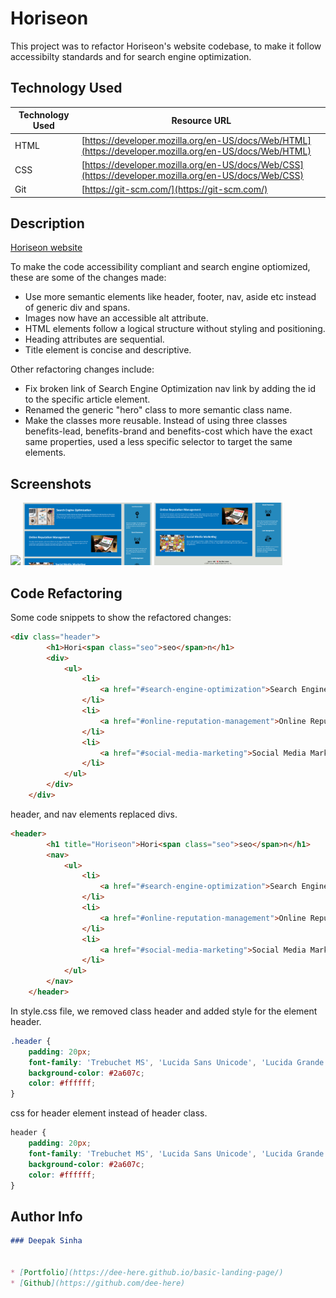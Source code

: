 # Horiseon 

This project was to refactor Horiseon's website codebase, to make it follow accessibilty standards and for search engine optimization.


## Technology Used 

| Technology Used         | Resource URL           | 
| ------------- |-------------| 
| HTML    | [https://developer.mozilla.org/en-US/docs/Web/HTML](https://developer.mozilla.org/en-US/docs/Web/HTML) | 
| CSS     | [https://developer.mozilla.org/en-US/docs/Web/CSS](https://developer.mozilla.org/en-US/docs/Web/CSS)      |   
| Git | [https://git-scm.com/](https://git-scm.com/)     |    


## Description 

[Horiseon website](https://dee-here.github.io/horieson/)

To make the code accessibility compliant and search engine optiomized, these are some of the changes made: 
* Use more semantic elements like header, footer, nav, aside etc instead of generic div and spans.
* Images now have an accessible alt attribute.
* HTML elements follow a logical structure without styling and positioning.
* Heading attributes are sequential.
* Title element is concise and descriptive.


Other refactoring changes include:
* Fix broken link of Search Engine Optimization nav link by adding the id to the specific article element.
* Renamed the generic "hero" class to more semantic class name.
* Make the classes more reusable. Instead of using three classes benefits-lead, benefits-brand and benefits-cost which have the exact same properties, used a less specific selector to target the same elements.



## Screenshots

<img src="./assets/images/horiseon-header-screenshot.png" height="100" >
<img src="./assets/images/horiseon-content-screenshot.png" height="100" >
<img src="./assets/images/horiseon-content-footer-screenshot.png" height="100" >


## Code Refactoring

Some code snippets to show the refactored changes:


```html
<div class="header">
        <h1>Hori<span class="seo">seo</span>n</h1>
        <div>
            <ul>
                <li>
                    <a href="#search-engine-optimization">Search Engine Optimization</a>
                </li>
                <li>
                    <a href="#online-reputation-management">Online Reputation Management</a>
                </li>
                <li>
                    <a href="#social-media-marketing">Social Media Marketing</a>
                </li>
            </ul>
        </div>
    </div>
```

header, and nav elements replaced divs.

```html
<header>
        <h1 title="Horiseon">Hori<span class="seo">seo</span>n</h1>
        <nav>
            <ul>
                <li>
                    <a href="#search-engine-optimization">Search Engine Optimization</a>
                </li>
                <li>
                    <a href="#online-reputation-management">Online Reputation Management</a>
                </li>
                <li>
                    <a href="#social-media-marketing">Social Media Marketing</a>
                </li>
            </ul>
        </nav>
    </header>

```

In style.css file, we removed class header and added style for the element header.

```css
.header {
    padding: 20px;
    font-family: 'Trebuchet MS', 'Lucida Sans Unicode', 'Lucida Grande', 'Lucida Sans', Arial, sans-serif;
    background-color: #2a607c;
    color: #ffffff;
}
```
css for header element instead of header class.

```css
header {
    padding: 20px;
    font-family: 'Trebuchet MS', 'Lucida Sans Unicode', 'Lucida Grande', 'Lucida Sans', Arial, sans-serif;
    background-color: #2a607c;
    color: #ffffff;
}

```


## Author Info

```md
### Deepak Sinha 


* [Portfolio](https://dee-here.github.io/basic-landing-page/)
* [Github](https://github.com/dee-here)
```
